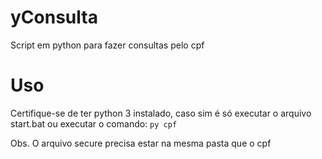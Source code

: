 # yConsulta
Script em python para fazer consultas pelo cpf


# Uso
Certifique-se de ter python 3 instalado, caso sim é só executar o arquivo start.bat ou executar o comando: ```py cpf ```

Obs. O arquivo secure precisa estar na mesma pasta que o cpf
